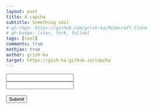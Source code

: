 ```yaml
---
layout: post
title: A capcha
subtitle: Something cool
# gh-repo: https://github.com/grish-ka/Minecraft-Clone
# gh-badge: [star, fork, follow]
tags: [cool]
comments: true
mathjax: true
author: grish-ka
target: https://gish-ka.github.io/capcha
---
```


<html>
  <head>
    <title>Sign up</title>
    <script src="https://www.google.com/recaptcha/api.js" async defer></script>
  </head>
  <body>
    <form>
      <input type="username"><br>
      <input type="password">
      <div class="g-recaptcha" data-sitekey="6LfRmHMrAAAAAICKXE4QbkP8x72ZEH_GkGJ00WYc"></div>
      <br/>
      <input type="submit" value="Submit">
    </form>
  </body>
</html>